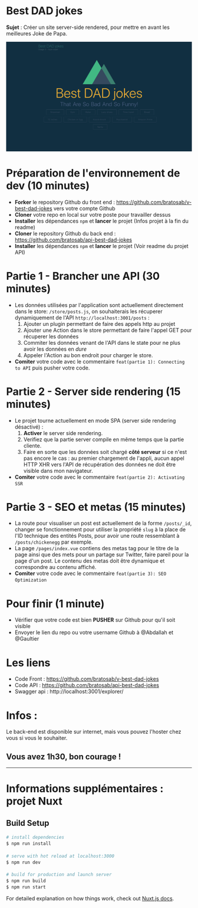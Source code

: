 # Best DAD jokes

**Sujet** : Créer un site server-side rendered, pour mettre en avant les meilleures Joke de Papa.

![screenshot](./assets/screenshot.png)

# Préparation de l'environnement de dev (10 minutes)
- **Forker** le repository Github du front end : https://github.com/bratosab/v-best-dad-jokes vers votre compte Github
- **Cloner** votre repo en local sur votre poste pour travailler dessus
- **Installer** les dépendances `npm` et **lancer** le projet (Infos projet à la fin du readme)
- **Cloner** le repository Github du back end : https://github.com/bratosab/api-best-dad-jokes
- **Installer** les dépendances `npm` et **lancer** le projet (Voir readme du projet API)

# Partie 1 - Brancher une API (30 minutes)

- Les données utilisées par l'application sont actuellement directement dans le store: `/store/posts.js`, on souhaiterais les récuperer dynamiquement de l'API `http://localhost:3001/posts` : 
  1. Ajouter un plugin permettant de faire des appels http au projet
  2. Ajouter une Action dans le store permettant de faire l'appel GET pour récuperer les données
  3. Commiter les données venant de l'API dans le state pour ne plus avoir les données en *dure*
  4. Appeler l'Action au bon endroit pour charger le store.
-  **Comiter** votre code avec le commentaire `feat(partie 1): Connecting to API` puis pusher votre code.

# Partie 2 - Server side rendering (15 minutes)

- Le projet tourne actuellement en mode SPA (server side rendering désactivé) : 
  1. **Activer** le server side rendering.
  2. Verifiez que la partie server compile en même temps que la partie cliente.
  3. Faire en sorte que les données soit chargé **côté serveur** si ce n'est pas encore le cas : au premier chargement de l'appli, aucun appel HTTP XHR vers l'API de récupération des données ne doit être visible dans mon navigateur.
- **Comiter** votre code avec le commentaire `feat(partie 2): Activating SSR`
# Partie 3 - SEO et metas (15 minutes)

- La route pour visualiser un post est actuellement de la forme `/posts/_id`, changer se fonctionnement pour utiliser la propriété `slug` à la place de l'ID technique des entités Posts, pour avoir une route ressemblant à `/posts/chickenegg` par exemple.
- La page `/pages/index.vue` contiens des metas tag pour le titre de la page ainsi que des mets pour un partage sur Twitter, faire pareil pour la page d'un post. Le contenu des metas doit être dynamique et correspondre au contenu affiché.
- **Comiter** votre code avec le commentaire `feat(partie 3): SEO Optimization`


# Pour finir (1 minute)

- Vérifier que votre code est bien **PUSHER** sur Github pour qu'il soit visible
- Envoyer le lien du repo ou votre username Github à @Abdallah et @Gaultier

# Les liens

- Code Front : https://github.com/bratosab/v-best-dad-jokes
- Code API : https://github.com/bratosab/api-best-dad-jokes 
- Swagger api : http://localhost:3001/explorer/

# Infos :

Le back-end est disponible sur internet, mais vous pouvez l'hoster chez vous si vous le souhaiter.

## Vous avez 1h30, bon courage !

---
# Informations supplémentaires : projet Nuxt
## Build Setup

``` bash
# install dependencies
$ npm run install

# serve with hot reload at localhost:3000
$ npm run dev

# build for production and launch server
$ npm run build
$ npm run start

```

For detailed explanation on how things work, check out [Nuxt.js docs](https://nuxtjs.org).
